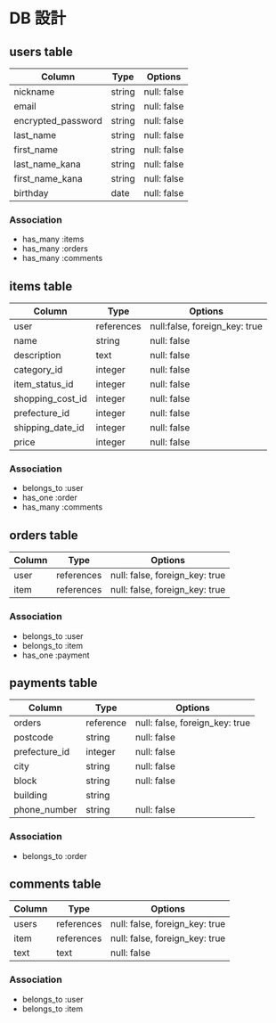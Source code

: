 
# DB 設計

## users table

| Column             | Type                | Options                   |
|--------------------|---------------------|---------------------------|
| nickname           | string              | null: false               |
| email              | string              | null: false               |
| encrypted_password | string              | null: false               |
| last_name          | string              | null: false               |
| first_name         | string              | null: false               |
| last_name_kana     | string              | null: false               |
| first_name_kana    | string              | null: false               |
| birthday           | date                | null: false               |
### Association

* has_many :items
* has_many :orders
* has_many :comments

## items table

| Column                              | Type       | Options                        |
|-------------------------------------|------------|--------------------------------|
| user                                | references | null:false, foreign_key: true  |
| name                                | string     | null: false                    |
| description                         | text       | null: false                    |
| category_id                         | integer    | null: false                    |
| item_status_id                      | integer    | null: false                    |
| shopping_cost_id                    | integer    | null: false                    |
| prefecture_id                       | integer    | null: false                    |
| shipping_date_id                    | integer    | null: false                    |
| price                               | integer    | null: false                    |
### Association

- belongs_to :user
- has_one :order
- has_many :comments

## orders table

| Column      | Type       | Options                        |
|-------------|------------|--------------------------------|
| user        | references | null: false, foreign_key: true |
| item        | references | null: false, foreign_key: true |


### Association

- belongs_to :user
- belongs_to :item
- has_one :payment

## payments table

| Column        | Type       | Options                        |
|---------------|------------|--------------------------------|
| orders        | reference  | null: false, foreign_key: true |
| postcode      | string     | null: false                    |
| prefecture_id | integer    | null: false                    |
| city          | string     | null: false                    |
| block         | string     | null: false                    |
| building      | string     |                                |
| phone_number  | string     | null: false                    |
### Association

- belongs_to :order

## comments table

| Column        | Type       | Options                        |
|---------------|------------|--------------------------------|
| users         | references | null: false, foreign_key: true |
| item          | references | null: false, foreign_key: true |
| text          | text       | null: false                    |

### Association

- belongs_to :user
- belongs_to :item
